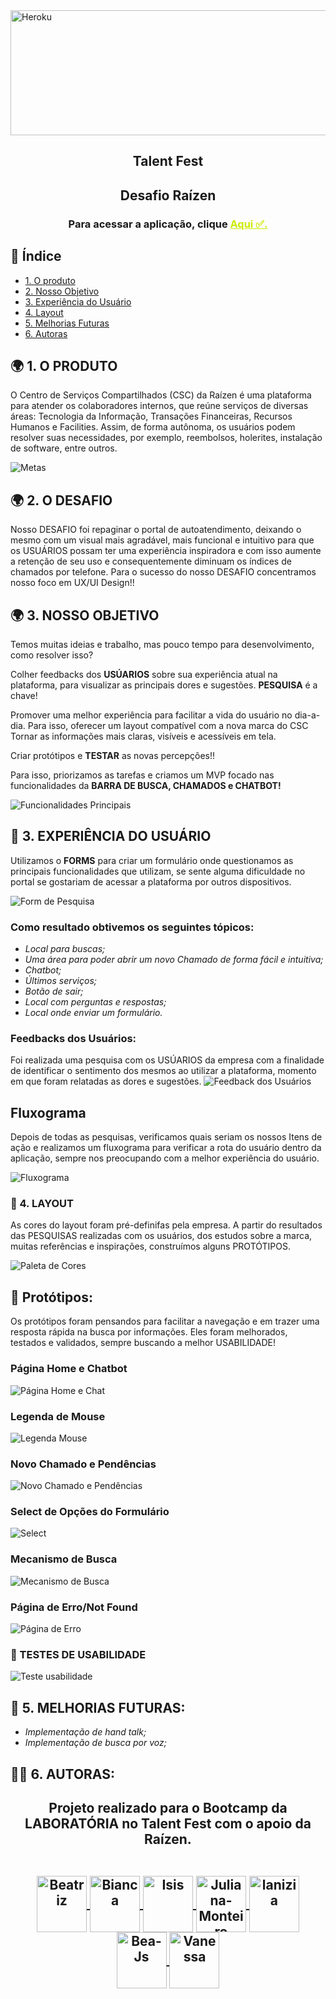<img align="center" alt="Heroku" height="200" width="900" src="https://ik.imagekit.io/bga7odqg1yl/HACKATON/LogoOficial_o5s54CYHY.jpeg?updatedAt=1636643503696">


<h2 align="center">Talent Fest</h2>
<h2 align="center">Desafio Raízen</h2>
<h3 align="center">Para acessar a aplicação, clique <a href="https://tf-raizen-sap-006-1uoeg40xr-vanessa-cl.vercel.app/" target="_blank" style="color:#CBEA00" title="Clique aqui!">Aqui ✅.</a></h3>

## 📑 Índice
- [1. O produto](#1-produto)
- [2. Nosso Objetivo](#2-objetivo)
- [3. Experiência do Usuário](#3-Experiência)
- [4. Layout](#4-layout)
- [5. Melhorias Futuras](#8-melhorias)
- [6. Autoras](#9-autoras)

## 🌍 1. O PRODUTO
O  Centro de Serviços Compartilhados (CSC) da Raízen é uma plataforma para atender os colaboradores internos, que reúne serviços de diversas áreas: Tecnologia da Informação, Transações Financeiras, Recursos Humanos e Facilities. Assim, de forma autônoma, os usuários podem resolver suas necessidades, por exemplo, reembolsos, holerites, instalação de software, entre outros.

![Metas](https://ik.imagekit.io/bga7odqg1yl/HACKATON/Metas_QsnzFul-d.jpeg?updatedAt=1636589367112)

## 🌍 2. O DESAFIO
Nosso DESAFIO foi repaginar o portal de autoatendimento, deixando o mesmo com um visual mais agradável, mais funcional e intuitivo para que os USUÁRIOS possam ter uma experiência inspiradora e com isso aumente a retenção de seu uso e consequentemente diminuam os índices de chamados por telefone. Para o sucesso do nosso DESAFIO concentramos nosso foco em UX/UI Design!!



## 🌍 3. NOSSO OBJETIVO
Temos muitas ideias e trabalho, mas pouco tempo para desenvolvimento, como resolver isso?

Colher feedbacks dos **USÚARIOS** sobre sua experiência atual na plataforma, para visualizar as principais dores e sugestões. **PESQUISA** é a chave!

Promover uma melhor experiência para facilitar a vida do usuário no dia-a-dia. Para isso, oferecer um layout compatível com a nova marca do CSC Tornar as informações mais claras, visíveis e acessíveis em tela.

Criar protótipos e **TESTAR** as novas percepções!!

Para isso, priorizamos as tarefas e criamos um MVP focado nas funcionalidades da **BARRA DE BUSCA, CHAMADOS e CHATBOT!**

![Funcionalidades Principais](https://ik.imagekit.io/bga7odqg1yl/HACKATON/Nosso_objetivo_rqy2J11m1.jpeg?updatedAt=1636589366803)

## 💺 3. EXPERIÊNCIA DO USUÁRIO
Utilizamos o **FORMS** para criar um formulário onde questionamos as principais funcionalidades que utilizam, se sente alguma dificuldade no portal se gostariam de acessar a plataforma por outros dispositivos.

![Form de Pesquisa](src/images/UserExperience.gif)

### Como resultado obtivemos os seguintes tópicos:
- _Local para buscas;_
- _Uma área para poder abrir um novo Chamado de forma fácil e intuitiva;_
- _Chatbot;_
- _Últimos serviços;_
- _Botão de sair;_
- _Local com perguntas e respostas;_
- _Local onde enviar um formulário._

### Feedbacks dos Usuários:
Foi realizada uma pesquisa com os USÚARIOS da empresa com a finalidade de identificar o sentimento dos mesmos ao utilizar a plataforma, momento em que foram relatadas as dores e sugestões.
![Feedback dos Usuários](https://ik.imagekit.io/bga7odqg1yl/HACKATON/UserExperience_xq7Zt3N1-.gif?updatedAt=1636594372878)


## Fluxograma
Depois de todas as pesquisas, verificamos quais seriam os nossos Itens de ação e realizamos um fluxograma para verificar a rota do usuário dentro da aplicação, sempre nos preocupando com a melhor experiência do usuário.

![Fluxograma](https://ik.imagekit.io/bga7odqg1yl/HACKATON/Fluxograma_2CjZzVeg_.png?updatedAt=1636587014037)


### 🎨 4. LAYOUT
As cores do layout foram pré-definifas pela empresa.
A partir do resultados das PESQUISAS realizadas com os usuários, dos estudos sobre a marca, muitas referências e inspirações, construímos  alguns PROTÓTIPOS. 

![Paleta de Cores](https://ik.imagekit.io/bga7odqg1yl/HACKATON/cores_tJYXp4ypP.png?updatedAt=1636648803331)


## 🎯 Protótipos:
Os protótipos foram pensandos para facilitar a navegação e em trazer uma resposta rápida na busca por informações. Eles foram melhorados, testados e validados, sempre buscando a melhor USABILIDADE!

### Página Home e Chatbot
![Página Home e Chat](https://ik.imagekit.io/llneva6qvex/Talent/3_mP3u8Ql6t.PNG?updatedAt=1636504950224)

### Legenda de Mouse
![Legenda Mouse](https://ik.imagekit.io/llneva6qvex/Talent/2_uekHgz5O26C.PNG?updatedAt=1636504637838)

### Novo Chamado e Pendências
![Novo Chamado e Pendências](https://ik.imagekit.io/llneva6qvex/Talent/2_SNKkL96Eg.PNG?updatedAt=1636504845672)

### Select de Opções do Formulário
![Select](https://ik.imagekit.io/llneva6qvex/Talent/8_GEuKWEFlH0.PNG?updatedAt=16365046378802)

### Mecanismo de Busca
![Mecanismo de Busca](https://ik.imagekit.io/llneva6qvex/Talent/1_F9JzUDoXMKC.PNG?updatedAt=1636504845721)

### Página de Erro/Not Found
![Página de Erro](https://ik.imagekit.io/llneva6qvex/Talent/9_8lJ_1d-kqvSm.PNG?updatedAt=1636504638024)

### 🚦 TESTES DE USABILIDADE

![Teste usabilidade]()

## 🚧 5. MELHORIAS FUTURAS:
- _Implementação de hand talk;_
- _Implementação de busca por voz;_


## 👩‍💻 6. AUTORAS:
<h2 align="center">
 <p> Projeto realizado para o Bootcamp da LABORATÓRIA no Talent Fest com o apoio da Raízen.</p>
  <div style="display: inline_block"><br>
      <a href="https://github.com/bea-ferraz">
        <img align="center" alt="Beatriz" height="90" width="80" src="https://ik.imagekit.io/bga7odqg1yl/HACKATON/79225626_stOW8ya_w.jpg?updatedAt=1636573406183">
      </a>
      <a href="https://github.com/biancacristinaalves">
        <img align="center" alt="Bianca" height="90" width="80" src="https://ik.imagekit.io/bga7odqg1yl/HACKATON/83368857_InnJYbhrfM_.jpg?updatedAt=1636574142502">
      </a>
      <a href="https://github.com/isisnoron">
        <img align="center" alt="Isis" height="90" width="80" src="https://ik.imagekit.io/bga7odqg1yl/HACKATON/83436399_eUshx82Hc.jpg?updatedAt=1636573406726">
      </a>
      <a href="https://github.com/JulianaMonteiro4">
        <img align="center" alt="Juliana-Monteiro" height="90" width="80" src="https://ik.imagekit.io/bga7odqg1yl/HACKATON/83264950_ztk-knOly8v.jpg?updatedAt=1636573406467">
      </a>
      <a href="https://github.com/lanizia">
        <img align="center" alt="lanizia" height="90" width="80" src="https://ik.imagekit.io/bga7odqg1yl/HACKATON/83224369_UdozwD7efX.jpg?updatedAt=1636573406271">
      </a>
      <a href="https://github.com/lathne">
        <img align="center" alt="Bea-Js" height="90" width="80" src="https://ik.imagekit.io/bga7odqg1yl/HACKATON/62152335_JbMWmsppQhs.jpg?updatedAt=1636573405543">
      </a>
      <a href="https://github.com/vanessa-cl">
        <img align="center" alt="Vanessa" height="90" width="80" src="https://ik.imagekit.io/bga7odqg1yl/HACKATON/83243667_fI3cdtkBT.jpg?updatedAt=1636573406441">
      </a>

  </div>
